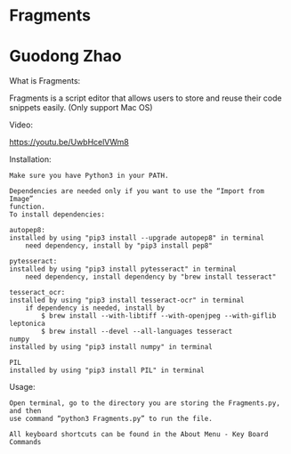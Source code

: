 # Fragments
# Guodong Zhao

What is Fragments:

Fragments is a script editor that allows users to store and reuse their code snippets
easily. (Only support Mac OS)

Video:

https://youtu.be/UwbHcelVWm8

Installation:

  	Make sure you have Python3 in your PATH.
  
	Dependencies are needed only if you want to use the “Import from Image”
	function.
	To install dependencies:

	autopep8:
	installed by using "pip3 install --upgrade autopep8" in terminal
    	need dependency, install by "pip3 install pep8"

	pytesseract:
	installed by using "pip3 install pytesseract" in terminal
    	need dependency, install dependency by "brew install tesseract"

	tesseract_ocr:
	installed by using "pip3 install tesseract-ocr" in terminal
    	if dependency is needed, install by
    		$ brew install --with-libtiff --with-openjpeg --with-giflib leptonica
    		$ brew install --devel --all-languages tesseract
	numpy
	installed by using "pip3 install numpy" in terminal

	PIL
	installed by using "pip3 install PIL" in terminal


Usage:

	Open terminal, go to the directory you are storing the Fragments.py, and then
	use command “python3 Fragments.py” to run the file.
	
	All keyboard shortcuts can be found in the About Menu - Key Board Commands
